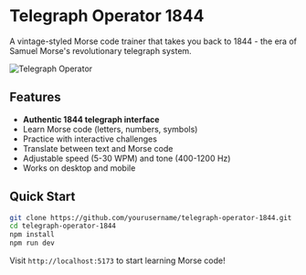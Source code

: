 # Telegraph Operator 1844

A vintage-styled Morse code trainer that takes you back to 1844 - the era of Samuel Morse's revolutionary telegraph system.

![Telegraph Operator](https://placehold.co/600x300/f2ebe3/6b4c35?text=Telegraph+Operator+1844)

## Features

- **Authentic 1844 telegraph interface**
- Learn Morse code (letters, numbers, symbols)
- Practice with interactive challenges
- Translate between text and Morse code
- Adjustable speed (5-30 WPM) and tone (400-1200 Hz)
- Works on desktop and mobile

## Quick Start

```bash
git clone https://github.com/yourusername/telegraph-operator-1844.git
cd telegraph-operator-1844
npm install
npm run dev
```

Visit `http://localhost:5173` to start learning Morse code!
